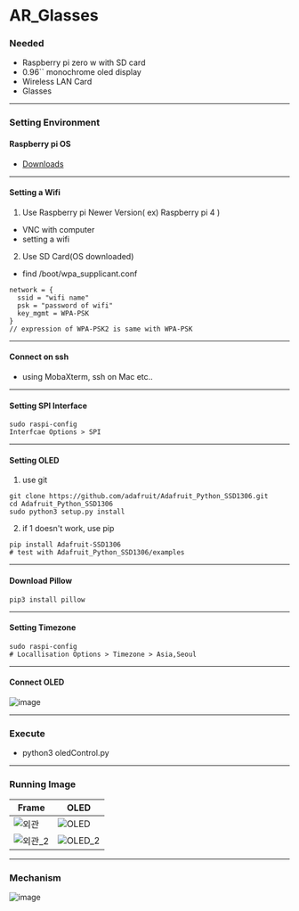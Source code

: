 # AR_Glasses

### Needed
- Raspberry pi zero w with SD card
- 0.96`` monochrome oled display
- Wireless LAN Card
- Glasses

---

### Setting Environment
#### Raspberry pi OS
- [Downloads](https://www.raspberrypi.org/downloads/)

---

#### Setting a Wifi
1. Use Raspberry pi Newer Version( ex) Raspberry pi 4 )
  - VNC with computer
  - setting a wifi
2. Use SD Card(OS downloaded)
  - find /boot/wpa_supplicant.conf
  ```
  network = {
    ssid = "wifi name"
    psk = "password of wifi"
    key_mgmt = WPA-PSK
  }
  // expression of WPA-PSK2 is same with WPA-PSK
  ```

---

#### Connect on ssh
- using MobaXterm, ssh on Mac etc..

---

#### Setting SPI Interface
```
sudo raspi-config
Interfcae Options > SPI
```

---

#### Setting OLED
1. use git
```
git clone https://github.com/adafruit/Adafruit_Python_SSD1306.git
cd Adafruit_Python_SSD1306
sudo python3 setup.py install
```
2. if 1 doesn't work, use pip
```
pip install Adafruit-SSD1306
# test with Adafruit_Python_SSD1306/examples
```

---

#### Download Pillow
```
pip3 install pillow
```

---

#### Setting Timezone
```
sudo raspi-config
# Locallisation Options > Timezone > Asia,Seoul
```

---

#### Connect OLED
![image](https://user-images.githubusercontent.com/50474972/119001761-3abc9500-b9c7-11eb-8a40-ef1f2b9fe507.png)

---

### Execute 
- python3 oledControl.py

---

### Running Image

| Frame | OLED |
| --- | --- |
| ![외관](https://user-images.githubusercontent.com/50474972/119000504-21671900-b9c6-11eb-8494-38c5dcee6bcb.jpg) | ![OLED](https://user-images.githubusercontent.com/50474972/119000538-29bf5400-b9c6-11eb-9f71-a8fa7d39e60b.jpg) |
| ![외관_2](https://user-images.githubusercontent.com/50474972/119000790-62f7c400-b9c6-11eb-81f0-931c163dd5b3.jpg) | ![OLED_2](https://user-images.githubusercontent.com/50474972/119000847-6c812c00-b9c6-11eb-924c-319a11ea09d8.jpg) |

---

### Mechanism
![image](https://user-images.githubusercontent.com/50474972/119001404-e7e2dd80-b9c6-11eb-8029-e48e7fb956a3.png)
